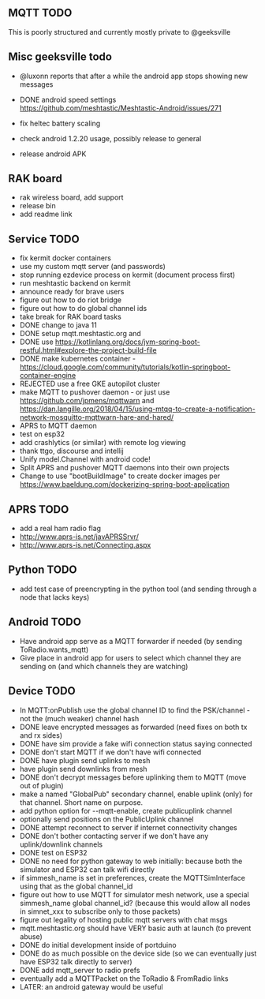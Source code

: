 ## MQTT TODO 

This is poorly structured and currently mostly private to @geeksville

## Misc geeksville todo

* @luxonn reports that after a while the android app stops showing new messages
* DONE android speed settings https://github.com/meshtastic/Meshtastic-Android/issues/271
* fix heltec battery scaling
  
* check android 1.2.20 usage, possibly release to general  
* release android APK  
  
## RAK board

* rak wireless board, add support
* release bin
* add readme link

## Service TODO

* fix kermit docker containers
* use my custom mqtt server (and passwords)  
* stop running ezdevice process on kermit (document process first)
* run meshtastic backend on kermit   
* announce ready for brave users
* figure out how to do riot bridge
* figure out how to do global channel ids
* take break for RAK board tasks  
* DONE change to java 11
* DONE setup mqtt.meshtastic.org and 
* DONE use https://kotlinlang.org/docs/jvm-spring-boot-restful.html#explore-the-project-build-file 
* DONE make kubernetes container - https://cloud.google.com/community/tutorials/kotlin-springboot-container-engine
* REJECTED use a free GKE autopilot cluster  
* make MQTT to pushover daemon - or just use https://github.com/jpmens/mqttwarn and https://dan.langille.org/2018/04/15/using-mtqq-to-create-a-notification-network-mosquitto-mqttwarn-hare-and-hared/
* APRS to MQTT daemon
* test on esp32
* add crashlytics (or similar) with remote log viewing
* thank ttgo, discourse and intellij  
* Unify model.Channel with android code!
* Split APRS and pushover MQTT daemons into their own projects
* Change to use "bootBuildImage" to create docker images per https://www.baeldung.com/dockerizing-spring-boot-application

## APRS TODO

* add a real ham radio flag
* http://www.aprs-is.net/javAPRSSrvr/
* http://www.aprs-is.net/Connecting.aspx

## Python TODO

* add test case of preencrypting in the python tool (and sending through a node that lacks keys)

## Android TODO

* Have android app serve as a MQTT forwarder if needed (by sending ToRadio.wants_mqtt)
* Give place in android app for users to select which channel they are sending on (and which channels they are watching)

## Device TODO

* In MQTT:onPublish use the global channel ID to find the PSK/channel - not the (much weaker) channel hash
* DONE leave encrypted messages as forwarded (need fixes on both tx and rx sides)
* DONE have sim provide a fake wifi connection status saying connected
* DONE don't start MQTT if we don't have wifi connected
* DONE have plugin send uplinks to mesh
* have plugin send downlinks from mesh
* DONE don't decrypt messages before uplinking them to MQTT (move out of plugin)
* make a named "GlobalPub" secondary channel, enable uplink (only) for that channel.  Short name on purpose.
* add python option for --mqtt-enable, create publicuplink channel   
* optionally send positions on the PublicUplink channel
* DONE attempt reconnect to server if internet connectivity changes
* DONE don't bother contacting server if we don't have any uplink/downlink channels
* DONE test on ESP32
* DONE no need for python gateway to web initially: because both the simulator and ESP32 can talk wifi directly
* if simmesh_name is set in preferences, create the MQTTSimInterface using that as the global channel_id
* figure out how to use MQTT for simulator mesh network, use a special simmesh_name global channel_id? (because this would allow all nodes in simnet_xxx to subscribe only to those packets)
* figure out legality of hosting public mqtt servers with chat msgs
* mqtt.meshtastic.org should have VERY basic auth at launch (to prevent abuse)  
* DONE do initial development inside of portduino
* DONE do as much possible on the device side (so we can eventually just have ESP32 talk directly to server)
* DONE add mqtt_server to radio prefs
* eventually add a MQTTPacket on the ToRadio & FromRadio links
* LATER: an android gateway would be useful
